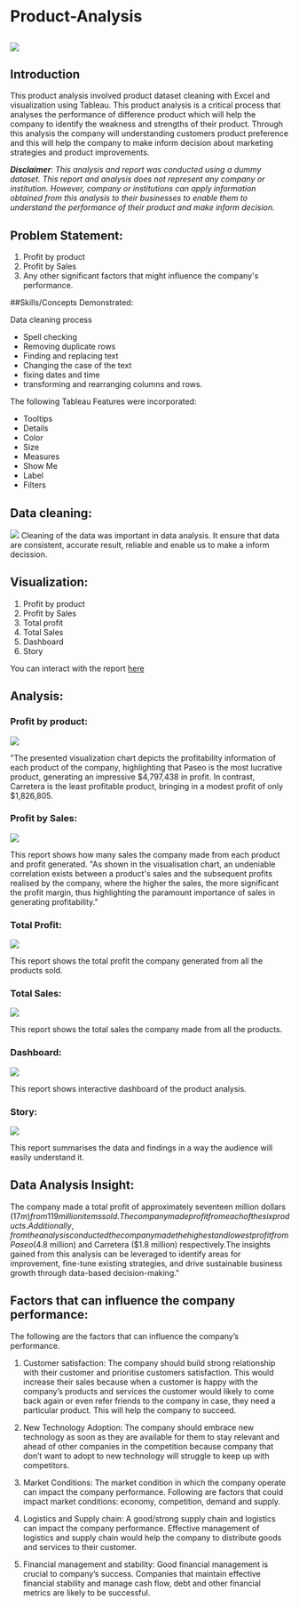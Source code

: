 # Product-Analysis

![](https://github.com/Londonfc22/Product-Analysis/blob/main/product%20image.jpg)
---

## Introduction

This product analysis involved product dataset cleaning with Excel and visualization using Tableau. This product analysis is a critical process that  analyses the  performance of difference product which will help the  company  to identify the weakness and strengths of their product. Through this analysis the company will  understanding customers product preference and this will help the company to make inform decision about marketing strategies and product improvements.

**_Disclaimer_**: _This analysis and report was conducted using a dummy dataset. This report and analysis does not represent any company or institution. However, company or institutions can apply information obtained from this analysis to their businesses to enable them to understand the performance of their product and make inform decision._

## Problem Statement:

1. Profit by product
2. Profit by Sales
3. Any other significant factors that might influence the company's performance.

##Skills/Concepts Demonstrated:

Data cleaning process

  - Spell checking
  - Removing duplicate rows
  - Finding and replacing text
  - Changing the case of the text
  - fixing dates and time
  - transforming and rearranging columns and rows.

The following Tableau Features were incorporated:

- Tooltips
- Details
- Color
- Size
- Measures
- Show Me
- Label
- Filters

## Data cleaning:
![](https://github.com/Londonfc22/Product-Analysis/blob/main/product%20Excel%20image.png)
Cleaning of the data was important in data analysis. It ensure that data are consistent, accurate result, reliable and enable us to make a inform decission.


## Visualization:

1. Profit by product
2. Profit by Sales
3. Total profit
4. Total Sales
5. Dashboard
6. Story

You can interact with the report [here](https://public.tableau.com/app/profile/johnbosco.emmanuel/viz/project3_16773429696700/Story1?publish=yes)

## Analysis:

### Profit by product:
![](https://github.com/Londonfc22/Product-Analysis/blob/main/profit%20by%20product.png)

"The presented visualization chart depicts the profitability information of each product of the company, highlighting that Paseo is the most lucrative product, generating an impressive $4,797,438 in profit. In contrast, Carretera is the least profitable product, bringing in a modest profit of only $1,826,805.

### Profit by Sales:
![](https://github.com/Londonfc22/Product-Analysis/blob/main/profit%20by%20sales.png)

This report shows how many sales the company made from each product and profit generated. "As shown in the visualisation chart, an undeniable correlation exists between a product's sales and the subsequent profits realised by the company, where the higher the sales, the more significant the profit margin, thus highlighting the paramount importance of sales in generating profitability."


### Total Profit:
![](https://github.com/Londonfc22/Product-Analysis/blob/main/total%20profit.png%20.png)

This report shows the total profit the company generated from all the products sold. 
### Total Sales:
![](https://github.com/Londonfc22/Product-Analysis/blob/main/Screenshot%20total%20sales.png)

This report shows the total sales the company made from all the products.

### Dashboard:
![](https://github.com/Londonfc22/Product-Analysis/blob/main/Dashboard%201.png23.png)

This report shows interactive dashboard of the product analysis.

### Story:
![](https://github.com/Londonfc22/Product-Analysis/blob/main/Story%201.png23.png)

This report summarises the data and findings in a way the audience will easily understand it.

## Data Analysis Insight:
The company made a total profit of approximately seventeen million dollars ($17m) from 119 million items sold. The company made profit from each of the six products. Additionally, from the analysis conducted the company made the highest and lowest profit from Paseo ($4.8 million) and Carretera ($1.8 million) respectively.The insights gained from this analysis can be leveraged to identify areas for improvement, fine-tune existing strategies, and drive sustainable business growth through data-based decision-making."

## Factors that can influence the company performance:
  The following are the factors that can influence the company’s performance.
  1. Customer satisfaction:  The company should build strong relationship with their customer and prioritise customers satisfaction. This would increase their sales      because when a customer is happy with the company’s products and services the customer would likely to come back again or even refer friends to the company in      case, they need a particular product. This will help the company to succeed. 

  2. New Technology Adoption: The company should embrace new technology as soon as they are available for them to stay relevant and ahead of other companies in the      competition because company that don’t want to adopt to new technology will struggle to keep up with competitors.

  3. Market Conditions:  The market condition in which the company operate can impact the company performance. Following are factors that could impact market            conditions: economy, competition, demand and supply.

  4. Logistics and Supply chain: A good/strong supply chain and logistics can impact the company performance. Effective management of logistics and supply chain          would help the company to distribute goods and services to their customer.

  5. Financial management and stability: Good financial management is crucial to company’s success. Companies that maintain effective financial stability and manage      cash flow, debt and other financial metrics are likely to be successful.



